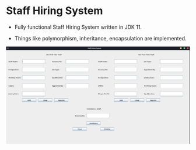 # Staff Hiring System

- Fully functional Staff Hiring System written in JDK 11.

- Things like polymorphism, inheritance, encapsulation are implemented.

![Staff Hiring System](docs/staffhiringsystem.png)
